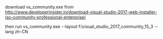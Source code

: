 
download vs_community.exe  from http://www.developerinsider.in/download-visual-studio-2017-web-installer-iso-community-professional-enterprise/

then run vs_community.exe --layout f:\visual_studio_2017_community_15_3 --lang zh-CN